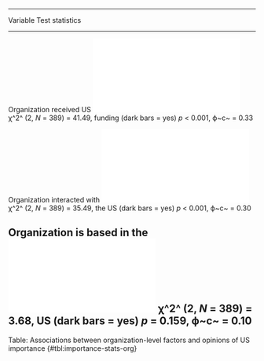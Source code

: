 
---------------------------------------------------------------------------------------------------------------
Variable                                                                           Test statistics             
---------------------------- ----------------------------------------------------- ----------------------------
Organization received US       ![](figures/summary_table/importance_funding.pdf)   χ^2^ (2, *N* = 389) = 41.49,
funding (dark bars = yes)                                                          *p* < 0.001, ϕ~c~ = 0.33    

Organization interacted with ![](figures/summary_table/importance_interaction.pdf) χ^2^ (2, *N* = 389) = 35.49,
the US (dark bars = yes)                                                           *p* < 0.001, ϕ~c~ = 0.30    

Organization is based in the     ![](figures/summary_table/importance_hq.pdf)      χ^2^ (2, *N* = 389) = 3.68, 
US (dark bars = yes)                                                               *p* = 0.159, ϕ~c~ = 0.10    
---------------------------------------------------------------------------------------------------------------

Table: Associations between organization-level factors and opinions of US importance {#tbl:importance-stats-org}

